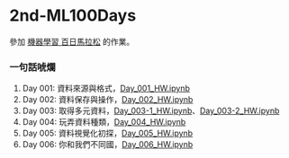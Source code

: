 # 2nd-ML100Days

參加 [機器學習 百日馬拉松](https://ai100-2.cupoy.com) 的作業。

### 一句話唬爛

1. Day 001: 資料來源與格式，[Day_001_HW.ipynb](https://github.com/AdaHsu/2nd-ML100Days/blob/master/homework/Day_001_HW.ipynb) 
2. Day 002: 資料保存與操作，[Day_002_HW.ipynb](https://github.com/AdaHsu/2nd-ML100Days/blob/master/homework/Day_002_HW.ipynb)
3. Day 003: 取得多元資料，[Day_003-1_HW.ipynb](https://github.com/AdaHsu/2nd-ML100Days/blob/master/homework/Day_003-1_HW.ipynb)、[Day_003-2_HW.ipynb](https://github.com/AdaHsu/2nd-ML100Days/blob/master/homework/Day_003-2_HW.ipynb)
4. Day 004: 玩弄資料種類，[Day_004_HW.ipynb](https://github.com/AdaHsu/2nd-ML100Days/blob/master/homework/Day_004_HW.ipynb)
5. Day 005: 資料視覺化初探，[Day_005_HW.ipynb](https://github.com/AdaHsu/2nd-ML100Days/blob/master/homework/Day_005_HW.ipynb)
6. Day 006: 你和我們不同國，[Day_006_HW.ipynb](https://github.com/AdaHsu/2nd-ML100Days/blob/master/homework/Day_006_HW.ipynb)